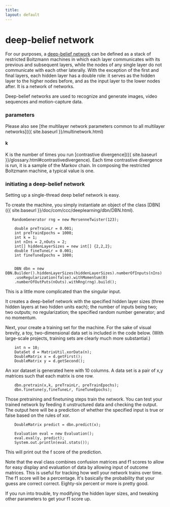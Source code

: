 ```yaml
---
title: 
layout: default
---
```


# deep-belief network

For our purposes, a [deep-belief network](http://www.scholarpedia.org/article/Deep_belief_networks) can be defined as a stack of restricted Boltzmann machines in which each layer communicates with its previous and subsequent layers, while the nodes of any single layer do not communicate with each other laterally. With the exception of the  first and final layers, each hidden layer has a double role: it serves as the hidden layer to the higher nodes before, and as the input layer to the lower nodes after. It is a network of networks. 

Deep-belief networks are used to recognize and generate images, video sequences and motion-capture data. 

### parameters

Please also see [the multilayer network parameters common to all multilayer networks]({{ site.baseurl }}/multinetwork.html)

#### k 

K is the number of times you run [contrastive divergence]({{ site.baseurl }}/glossary.html#contrastivedivergence). Each time contrastive divergence is run, it is a sample of the Markov chain. In composing the restricted Boltzmann machine, a typical value is one.

### initiating a deep-belief network

Setting up a single-thread deep belief network is easy. 

To create the machine, you simply instantiate an object of the class [DBN]({{ site.baseurl }}/doc/com/ccc/deeplearning/dbn/DBN.html).


       RandomGenerator rng = new MersenneTwister(123);

		double preTrainLr = 0.001;
		int preTrainEpochs = 1000;
		int k = 1;
		int nIns = 2,nOuts = 2;
		int[] hiddenLayerSizes = new int[] {2,2,2};
		double fineTuneLr = 0.001;
		int fineTuneEpochs = 1000;


        DBN dbn = new DBN.Builder().hiddenLayerSizes(hiddenLayerSizes).numberOfInputs(nIns)
		.useRegularization(false).withMomentum(0)
		.numberOfOutPuts(nOuts).withRng(rng).build();


This is a little more complicated than the singular input. 

It creates a deep-belief network with the specified hidden layer sizes (three hidden layers at two hidden units each); the number of inputs being two; two outputs; no regularization; the specified random number generator; and no momentum.

Next, your create a training set for the machine. For the sake of visual brevity, a toy, two-dimensional data set is included in the code below. (With large-scale projects, training sets are clearly much more substantial.)

        int n = 10;
		DataSet d = MatrixUtil.xorData(n);
		DoubleMatrix x = d.getFirst();
		DoubleMatrix y = d.getSecond();

An xor dataset is generated here with 10 columns. A data set is a pair of x,y matrices such that each matrix is one row.

        dbn.pretrain(x,k, preTrainLr, preTrainEpochs);
		dbn.finetune(y,fineTuneLr, fineTuneEpochs);

Those pretraining and finetuning steps train the network. You can test your trained network by feeding it unstructured data and checking the output. The output here will be a prediction of whether the specified input is true or false based on the rules of xor.


		DoubleMatrix predict = dbn.predict(x);

		Evaluation eval = new Evaluation();
		eval.eval(y, predict);
		System.out.println(eval.stats());


This will print out the f score of the prediction.

Note that the eval class combines confusion matrices and f1 scores to allow for easy display and evaluation of data by allowing input of outcome matrices. This is useful for tracking how well your network trains over time. The f1 score will be a percentage. It's basically the probability that your guess are correct correct. Eighty-six percent or more is pretty good.

If you run into trouble, try modifying the hidden layer sizes, and tweaking other parameters to get your f1 score up.

